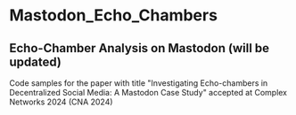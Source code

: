 # Mastodon_Echo_Chambers
## Echo-Chamber Analysis on Mastodon (will be updated)
Code samples for the paper with title "Investigating Echo-chambers in Decentralized Social Media: A Mastodon Case Study" accepted at Complex Networks 2024 (CNA 2024)
